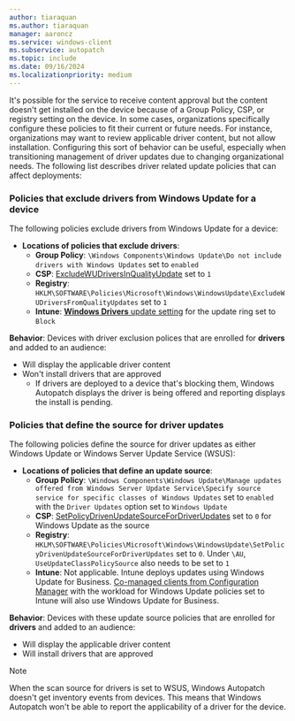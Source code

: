 ```yaml
---
author: tiaraquan
ms.author: tiaraquan
manager: aaroncz
ms.service: windows-client
ms.subservice: autopatch
ms.topic: include
ms.date: 09/16/2024
ms.localizationpriority: medium
---
```

<!--This file is shared by windows-autopatch-driver-and-firmware-programmatic-controls.md, windows-autopatch-troubleshoot-programmatic-controls.md, and the deployment-service-prerequisites.md articles. Headings may be driven by article context. 7512398 -->

It's possible for the service to receive content approval but the content doesn't get installed on the device because of a Group Policy, CSP, or registry setting on the device. In some cases, organizations specifically configure these policies to fit their current or future needs. For instance, organizations may want to review applicable driver content, but not allow installation. Configuring this sort of behavior can be useful, especially when transitioning management of driver updates due to changing organizational needs. The following list describes driver related update policies that can affect deployments: 

### Policies that exclude drivers from Windows Update for a device

The following policies exclude drivers from Windows Update for a device:

- **Locations of policies that exclude drivers**:
  -  **Group Policy**: `\Windows Components\Windows Update\Do not include drivers with Windows Updates` set to `enabled`
  - **CSP**: [ExcludeWUDriversInQualityUpdate](/windows/client-management/mdm/policy-csp-update#excludewudriversinqualityupdate) set to `1`
  - **Registry**:  `HKLM\SOFTWARE\Policies\Microsoft\Windows\WindowsUpdate\ExcludeWUDriversFromQualityUpdates` set to `1`
  - **Intune**: [**Windows Drivers** update setting](/mem/intune/protect/windows-update-settings#update-settings) for the update ring set to `Block` 

**Behavior**: Devices with driver exclusion polices that are enrolled for **drivers** and added to an audience:
  - Will display the applicable driver content
  - Won't install drivers that are approved
    - If drivers are deployed to a device that's blocking them, Windows Autopatch displays the driver is being offered and reporting displays the install is pending.

### Policies that define the source for driver updates

The following policies define the source for driver updates as either Windows Update or Windows Server Update Service (WSUS):

- **Locations of policies that define an update source**:
  -  **Group Policy**: `\Windows Components\Windows Update\Manage updates offered from Windows Server Update Service\Specify source service for specific classes of Windows Updates` set to `enabled` with the `Driver Updates` option set to `Windows Update`
  - **CSP**: [SetPolicyDrivenUpdateSourceForDriverUpdates](/windows/client-management/mdm/policy-csp-update#setpolicydrivenupdatesourcefordriverupdates) set to `0` for Windows Update as the source
  - **Registry**:  `HKLM\SOFTWARE\Policies\Microsoft\Windows\WindowsUpdate\SetPolicyDrivenUpdateSourceForDriverUpdates` set to `0`. Under `\AU`, `UseUpdateClassPolicySource` also needs to be set to `1`
  - **Intune**: Not applicable. Intune deploys updates using Windows Update for Business. [Co-managed clients from Configuration Manager](/mem/configmgr/comanage/overview?toc=/mem/configmgr/cloud-attach/toc.json&bc=/mem/configmgr/cloud-attach/breadcrumb/toc.json) with the workload for Windows Update policies set to Intune will also use Windows Update for Business.

**Behavior**: Devices with these update source policies that are enrolled for **drivers** and added to an audience:
  - Will display the applicable driver content
  - Will install drivers that are approved

> [!NOTE]
> When the scan source for drivers is set to WSUS, Windows Autopatch doesn't get inventory events from devices. This means that Windows Autopatch won't be able to report the applicability of a driver for the device.
